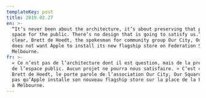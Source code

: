 ```yaml
---
templateKey: post
title: 2019.02.27
en: >-
  “It’s never been about the architecture, it’s about preserving that public
  space for the public. There’s no design that is going to satisfy us.” It's
  clear, Brett de Hoedt, the spokesman for community group Our City, Our Square,
  does not want Apple to install its new flagship store on Federation Square in
  Melbourne.
fr: >-
  « Ce n’est pas de l’architecture dont il est question, mais de la préservation
  de l’espace public. Aucun projet ne pourra nous satisfaire. » C’est clair,
  Brett de Hoedt, le porte parole de l’association Our City, Our Square, ne veut
  pas qu’Apple installe son nouveau flagship store sur la place de la Fédération
  à Melbourne.
---
```


